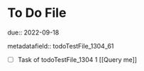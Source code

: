 # To Do File

due:: 2022-09-18

metadatafield:: todoTestFile_1304_61

- [ ] Task of todoTestFile_1304 1 [[Query me]]
